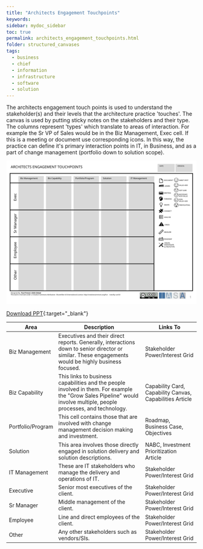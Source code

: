 ```yaml
---
title: "Architects Engagement Touchpoints"
keywords: 
sidebar: mydoc_sidebar
toc: true
permalink: architects_engagement_touchpoints.html
folder: structured_canvases
tags: 
  - business
  - chief
  - information
  - infrastructure
  - software
  - solution
---
```


The architects engagement touch points is used to understand the stakeholder(s) and their levels that the architecture practice 'touches'. The canvas is used by putting sticky notes on the stakeholders and their type. The columns represent 'types' which translate to areas of interaction. For example the Sr VP of Sales would be in the Biz Management, Exec cell. If this is a meeting or document use corresponding icons. In this way, the practice can define it's primary interaction points in IT, in Business, and as a part of change management (portfolio down to solution scope).

![image001](media/architects_engagement_touchpoints001.svg)

[Download PPT](media/ppt/architects_engagement_touchpoints.ppt){:target="_blank"}

| Area              | Description                                                                                                                                                          | Links To                                                 |
| ----------------- | -------------------------------------------------------------------------------------------------------------------------------------------------------------------- | -------------------------------------------------------- |
| Biz Management    | Executives and their direct reports. Generally, interactions down to senior director or similar. These engagements would be highly business focused.                 | Stakeholder Power/Interest Grid                          |
| Biz Capability    | This links to business capabilities and the people involved in them. For example the "Grow Sales Pipeline" would involve multiple, people processes, and technology. | Capability Card, Capability Canvas, Capabilities Article |
| Portfolio/Program | This cell contains those that are involved with change management decision making and investment.                                                                    | Roadmap, Business Case, Objectives                       |
| Solution          | This area involves those directly engaged in solution delivery and solution descriptions.                                                                            | NABC, Investment Prioritization Article                  |
| IT Management     | These are IT stakeholders who manage the delivery and operations of IT.                                                                                              | Stakeholder Power/Interest Grid                          |
| Executive         | Senior most executives of the client.                                                                                                                                | Stakeholder Power/Interest Grid                          |
| Sr Manager        | Middle management of the client.                                                                                                                                     | Stakeholder Power/Interest Grid                          |
| Employee          | Line and direct employees of the client.                                                                                                                             | Stakeholder Power/Interest Grid                          |
| Other             | Any other stakeholders such as vendors/SIs.                                                                                                                          | Stakeholder Power/Interest Grid                          |